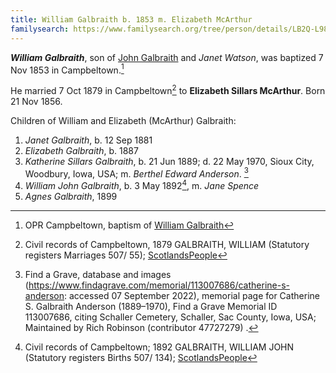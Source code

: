 ```yaml
---
title: William Galbraith b. 1853 m. Elizabeth McArthur
familysearch: https://www.familysearch.org/tree/person/details/LB2Q-L98
---
```

***William Galbraith***, son of [John Galbraith](galbraith-john-1804.md) and *Janet Watson*, was baptized 7 Nov 1853 in Campbeltown.[^birth]

He married 7 Oct 1879 in Campbeltown[^marriage] to **Elizabeth Sillars McArthur**.  Born 21 Nov 1856.

Children of William and Elizabeth (McArthur) Galbraith:

1. *Janet Galbraith*, b. 12 Sep 1881
2. *Elizabeth Galbraith*, b. 1887
3. *Katherine Sillars Galbraith*, b. 21 Jun 1889; d. 22 May 1970, Sioux City, Woodbury, Iowa, USA; m. *Berthel Edward Anderson*.  [^catherine-burial]
5. *William John Galbraith*, b. 3 May 1892[^wj-birth], m. *Jane Spence*
6. *Agnes Galbraith*, 1899


[^birth]: OPR Campbeltown, baptism of [William Galbraith](/sources/opr-campbeltown-births.md#1853-11-07-william-galbraith)

[^marriage]: Civil records of Campbeltown, 1879 GALBRAITH, WILLIAM (Statutory registers Marriages 507/ 55); [ScotlandsPeople](https://www.scotlandspeople.gov.uk/view-image/nrs_stat_marriages/9747677)

[^catherine-burial]: Find a Grave, database and images (https://www.findagrave.com/memorial/113007686/catherine-s-anderson: accessed 07 September 2022), memorial page for Catherine S. Galbraith Anderson (1889–1970), Find a Grave Memorial ID 113007686, citing Schaller Cemetery, Schaller, Sac County, Iowa, USA; Maintained by Rich Robinson (contributor 47727279) .

[^wj-birth]: Civil records of Campbeltown; 1892 GALBRAITH, WILLIAM JOHN (Statutory registers Births 507/ 134); [ScotlandsPeople](https://www.scotlandspeople.gov.uk/view-image/nrs_stat_births/43434921)













